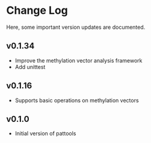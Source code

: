 # Change Log
Here, some important version updates are documented.
## v0.1.34
- Improve the methylation vector analysis framework
- Add unittest

## v0.1.16
- Supports basic operations on methylation vectors

## v0.1.0
- Initial version of pattools





